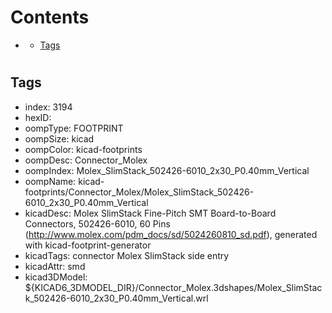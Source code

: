 



Contents
========

* [](#)
	* [Tags](#tags)

# 

## Tags

- index: 3194
- hexID: 
- oompType: FOOTPRINT
- oompSize: kicad
- oompColor: kicad-footprints
- oompDesc: Connector_Molex
- oompIndex: Molex_SlimStack_502426-6010_2x30_P0.40mm_Vertical
- oompName: kicad-footprints/Connector_Molex/Molex_SlimStack_502426-6010_2x30_P0.40mm_Vertical
- kicadDesc: Molex SlimStack Fine-Pitch SMT Board-to-Board Connectors, 502426-6010, 60 Pins (http://www.molex.com/pdm_docs/sd/5024260810_sd.pdf), generated with kicad-footprint-generator
- kicadTags: connector Molex SlimStack side entry
- kicadAttr: smd
- kicad3DModel: ${KICAD6_3DMODEL_DIR}/Connector_Molex.3dshapes/Molex_SlimStack_502426-6010_2x30_P0.40mm_Vertical.wrl
